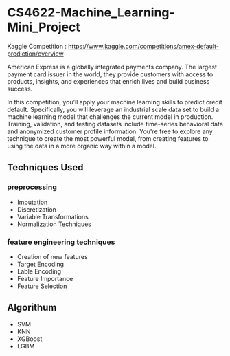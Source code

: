 # CS4622-Machine_Learning-Mini_Project

Kaggle Competition : https://www.kaggle.com/competitions/amex-default-prediction/overview

American Express is a globally integrated payments company. The largest payment card issuer in the world, they provide customers with access to products, insights, and experiences that enrich lives and build business success.

In this competition, you’ll apply your machine learning skills to predict credit default. Specifically, you will leverage an industrial scale data set to build a machine learning model that challenges the current model in production. Training, validation, and testing datasets include time-series behavioral data and anonymized customer profile information. You're free to explore any technique to create the most powerful model, from creating features to using the data in a more organic way within a model.

## Techniques Used

### preprocessing

- Imputation
- Discretization
- Variable Transformations
- Normalization Techniques

### feature engineering techniques

- Creation of new features
- Target Encoding
- Lable Encoding
- Feature Importance
- Feature Selection

## Algorithum

- SVM
- KNN
- XGBoost
- LGBM

